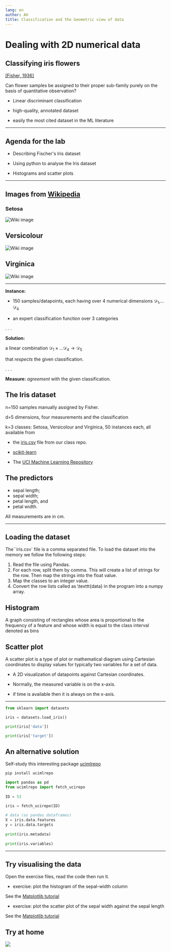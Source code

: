 ```yaml
---
lang: en
author: AH
title: Classification and the Geometric view of data
---
```


# Dealing with 2D numerical data

## Classifying iris flowers

[[Fisher, 1936]](https://onlinelibrary.wiley.com/doi/abs/10.1111/j.1469-1809.1936.tb02137.x)

Can flower samples be assigned to their proper sub-family purely on the basis of quantitative observation?

* Linear discriminant classification

* high-quality, annotated dataset

* easily the most cited dataset in the ML literature

-----

## Agenda for the lab

* Describing Fischer's Iris dataset

* Using python to analyse the Iris dataset

* Histograms and scatter plots

-----

## Images from [Wikipedia](https://en.wikipedia.org/wiki/Iris_flower_data_set)

### Setosa

![Wiki image](https://upload.wikimedia.org/wikipedia/commons/thumb/5/56/Kosaciec_szczecinkowaty_Iris_setosa.jpg/675px-Kosaciec_szczecinkowaty_Iris_setosa.jpg?20150515230011)

## Versicolour

![Wiki image](https://upload.wikimedia.org/wikipedia/commons/thumb/4/41/Iris_versicolor_3.jpg/675px-Iris_versicolor_3.jpg)

## Virginica

![Wiki image](https://upload.wikimedia.org/wikipedia/commons/thumb/9/9f/Iris_virginica.jpg/675px-Iris_virginica.jpg)

-----

**Instance:**

* 150 samples/datapoints, each having over 4 numerical dimensions $\mathcal{D_1,} \dots \mathcal{D_{4}}$

* an expert classification function over 3 categories

. . .

**Solution:**

a linear combination $\mathcal{D_1} \times \dots \mathcal{D_{4}}\rightarrow \mathcal{D_5}$

that *respects* the given classification.

. . .

**Measure:** *agreement* with the given classification.

## The Iris dataset

n=150 samples manually assigned by Fisher.

d=5 dimensions, four measurements  and the classification

k=3 classes: Setosa, Versicolour and Virginica, 50 instances each, all available from

* the [iris.csv](./data/iris.csv) file from our class repo.
  
* [scikit-learn](https://scikit-learn.org/stable/auto_examples/datasets/plot_iris_dataset.html)

* The [UCI Machine Learning Repository](https://archive.ics.uci.edu/ml/datasets/iris)

## The predictors

* sepal length;
* sepal width;
* petal length, and
* petal width.

All measurements are in cm.

-----

## Loading the dataset

The``iris.csv` file is a comma separated file. To load the dataset into the memory we follow the following steps:

1. Read the file using Pandas.
2. For each row, split them by comma. This will create a list of strings for the row. Then map the strings into the float value.
3. Map the classes to an integer value.
4. Convert the row lists called as \texttt{data} in the program into a numpy array.

## Histogram

A graph consisting of rectangles whose area is proportional to the frequency of a feature and whose width is equal to the class interval denoted as bins

## Scatter plot

A scatter plot is a type of plot or mathematical diagram using Cartesian coordinates to display values for typically two variables for a set of data.

* A 2D visualization of datapoints against Cartesian coordinates.
  
* Normally, the measured variable is on the x-axis.
  
* if time is available then it is always on the x-axis.

-----

```python
from sklearn import datasets
```

```python
iris = datasets.load_iris()

print(iris['data'])

print(iris['target'])
```

## An alternative solution

Self-study this interesting package [ucimlrepo](https://pypi.org/project/ucimlrepo/)

```python
pip install ucimlrepo
```

```python
import pandas as pd
from ucimlrepo import fetch_ucirepo 
  
ID = 53

iris = fetch_ucirepo(ID) 
  
# data (as pandas dataframes) 
X = iris.data.features 
y = iris.data.targets 
  
print(iris.metadata) 
  
print(iris.variables) 
```

-----

## Try visualising the data

Open the exercise files, read the code then run it.

* exercise: plot the histogram of the sepal-width column

See the [Matplotlib tutorial](https://matplotlib.org/3.1.1/gallery/statistics/hist.html)

* exercise: plot the scatter plot of the sepal width against the sepal length
  
See the [Matplotlib tutorial](https://matplotlib.org/3.1.1/api/_as_gen/matplotlib.pyplot.scatter.html)

## Try at home

![](./imgs/iris_all_scatterplots.png)